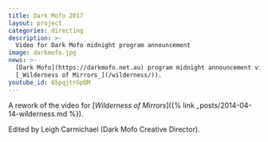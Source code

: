 ```yaml
---
title: Dark Mofo 2017
layout: project
categories: directing
description: >-
  Video for Dark Mofo midnight program announcement
image: darkmofo.jpg
news: >-
  [Dark Mofo](https://darkmofo.net.au) program midnight announcement video (a rework of
  [_Wilderness of Mirrors_](/wilderness/)).
youtube_id: 65pqjtrGpQM
---
```


A rework of the video for [_Wilderness of Mirrors_]({% link _posts/2014-04-14-wilderness.md %}).

Edited by Leigh Carmichael (Dark Mofo Creative Director).
